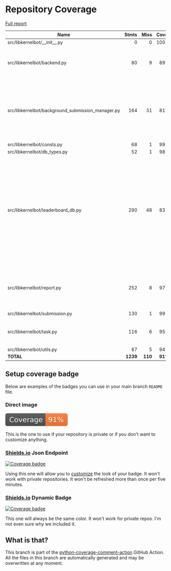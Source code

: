 # Repository Coverage

[Full report](https://htmlpreview.github.io/?https://github.com/gpu-mode/discord-cluster-manager/blob/python-coverage-comment-action-data/htmlcov/index.html)

| Name                                                |    Stmts |     Miss |   Cover |   Missing |
|---------------------------------------------------- | -------: | -------: | ------: | --------: |
| src/libkernelbot/\_\_init\_\_.py                    |        0 |        0 |    100% |           |
| src/libkernelbot/backend.py                         |       80 |        9 |     89% |38-39, 59, 200-202, 219-221 |
| src/libkernelbot/background\_submission\_manager.py |      164 |       31 |     81% |36, 38-40, 42, 45, 47, 176-177, 203-206, 224-229, 246-271 |
| src/libkernelbot/consts.py                          |       68 |        1 |     99% |        48 |
| src/libkernelbot/db\_types.py                       |       52 |        1 |     98% |         7 |
| src/libkernelbot/leaderboard\_db.py                 |      290 |       48 |     83% |65, 100, 377-388, 402-420, 725-727, 796-817, 974-998, 1010-1049, 1056-1077, 1084-1091, 1107-1116 |
| src/libkernelbot/report.py                          |      252 |        8 |     97% |46, 308, 318, 339, 366, 373-374, 381 |
| src/libkernelbot/submission.py                      |      130 |        1 |     99% |        18 |
| src/libkernelbot/task.py                            |      116 |        6 |     95% |68, 119, 124-126, 163 |
| src/libkernelbot/utils.py                           |       87 |        5 |     94% |     39-48 |
|                                           **TOTAL** | **1239** |  **110** | **91%** |           |


## Setup coverage badge

Below are examples of the badges you can use in your main branch `README` file.

### Direct image

[![Coverage badge](https://raw.githubusercontent.com/gpu-mode/discord-cluster-manager/python-coverage-comment-action-data/badge.svg)](https://htmlpreview.github.io/?https://github.com/gpu-mode/discord-cluster-manager/blob/python-coverage-comment-action-data/htmlcov/index.html)

This is the one to use if your repository is private or if you don't want to customize anything.

### [Shields.io](https://shields.io) Json Endpoint

[![Coverage badge](https://img.shields.io/endpoint?url=https://raw.githubusercontent.com/gpu-mode/discord-cluster-manager/python-coverage-comment-action-data/endpoint.json)](https://htmlpreview.github.io/?https://github.com/gpu-mode/discord-cluster-manager/blob/python-coverage-comment-action-data/htmlcov/index.html)

Using this one will allow you to [customize](https://shields.io/endpoint) the look of your badge.
It won't work with private repositories. It won't be refreshed more than once per five minutes.

### [Shields.io](https://shields.io) Dynamic Badge

[![Coverage badge](https://img.shields.io/badge/dynamic/json?color=brightgreen&label=coverage&query=%24.message&url=https%3A%2F%2Fraw.githubusercontent.com%2Fgpu-mode%2Fdiscord-cluster-manager%2Fpython-coverage-comment-action-data%2Fendpoint.json)](https://htmlpreview.github.io/?https://github.com/gpu-mode/discord-cluster-manager/blob/python-coverage-comment-action-data/htmlcov/index.html)

This one will always be the same color. It won't work for private repos. I'm not even sure why we included it.

## What is that?

This branch is part of the
[python-coverage-comment-action](https://github.com/marketplace/actions/python-coverage-comment)
GitHub Action. All the files in this branch are automatically generated and may be
overwritten at any moment.
